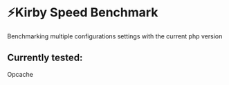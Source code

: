 # ⚡️Kirby Speed Benchmark

Benchmarking multiple configurations settings with the current php version

## Currently tested:

Opcache
